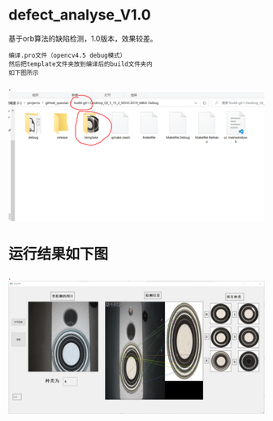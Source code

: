 # defect_analyse_V1.0
基于orb算法的缺陷检测，1.0版本，效果较差。

```
编译.pro文件（opencv4.5 debug模式）
然后把template文件夹放到编译后的build文件夹内
如下图所示
```
.![cnm](./result_img/2.png)

# 运行结果如下图
.![cnm](./result_img/1.png)
